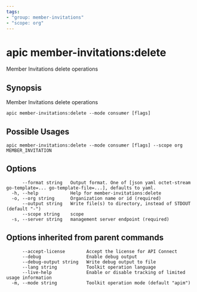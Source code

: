 ```yaml
---
tags:
- "group: member-invitations"
- "scope: org"
---
```

# apic member-invitations:delete

Member Invitations delete operations

## Synopsis

Member Invitations delete operations

```
apic member-invitations:delete --mode consumer [flags]
```

## Possible Usages

```
apic member-invitations:delete --mode consumer [flags] --scope org MEMBER_INVITATION
```

## Options

```
      --format string   Output format. One of [json yaml octet-stream go-template=... go-template-file=...], defaults to yaml.
  -h, --help            Help for member-invitations:delete
  -o, --org string      Organization name or id (required)
      --output string   Write file(s) to directory, instead of STDOUT (default "-")
      --scope string    scope
  -s, --server string   management server endpoint (required)
```

## Options inherited from parent commands

```
      --accept-license        Accept the license for API Connect
      --debug                 Enable debug output
      --debug-output string   Write debug output to file
      --lang string           Toolkit operation language
      --live-help             Enable or disable tracking of limited usage information
  -m, --mode string           Toolkit operation mode (default "apim")
```
